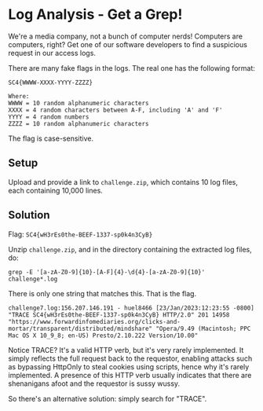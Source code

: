 # Log Analysis - Get a Grep!

We're a media company, not a bunch of computer nerds! Computers are computers, right? Get one of our software developers to find a suspicious request in our access logs.

There are many fake flags in the logs. The real one has the following format:

```
SC4{WWWW-XXXX-YYYY-ZZZZ}

Where:
WWWW = 10 random alphanumeric characters
XXXX = 4 random characters between A-F, including 'A' and 'F'
YYYY = 4 random numbers
ZZZZ = 10 random alphanumeric characters 
```

The flag is case-sensitive.

## Setup

Upload and provide a link to `challenge.zip`, which contains 10 log files, each containing 10,000 lines.

## Solution

Flag: `SC4{wH3rEs0the-BEEF-1337-sp0k4n3CyB}`

Unzip `challenge.zip`, and in the directory containing the extracted log files, do:

```
grep -E '[a-zA-Z0-9]{10}-[A-F]{4}-\d{4}-[a-zA-Z0-9]{10}' challenge*.log
```

There is only one string that matches this. That is the flag.

```
challenge7.log:156.207.146.191 - huel8466 [23/Jan/2023:12:23:55 -0800] "TRACE SC4{wH3rEs0the-BEEF-1337-sp0k4n3CyB} HTTP/2.0" 201 14958 "https://www.forwardinfomediaries.org/clicks-and-mortar/transparent/distributed/mindshare" "Opera/9.49 (Macintosh; PPC Mac OS X 10_9_8; en-US) Presto/2.10.222 Version/10.00"
```

Notice TRACE? It's a valid HTTP verb, but it's very rarely implemented. It simply reflects the full request back to the requestor, enabling attacks such as bypassing HttpOnly to steal cookies using scripts, hence why it's rarely implemented. A presence of this HTTP verb usually indicates that there are shenanigans afoot and the requestor is sussy wussy.

So there's an alternative solution: simply search for "TRACE".

